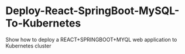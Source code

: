 # Deploy-React-SpringBoot-MySQL-To-Kubernetes
Show how to deploy a REACT+SPRINGBOOT+MYQL web application to Kubernetes cluster
